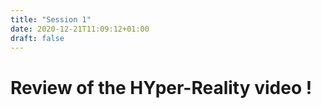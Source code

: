```yaml
---
title: "Session 1"
date: 2020-12-21T11:09:12+01:00
draft: false
---
```


# Review of the HYper-Reality video !

 
